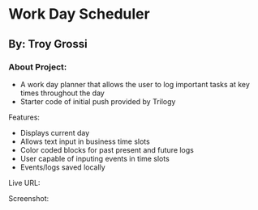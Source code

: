 # Work Day Scheduler

## By: Troy Grossi

### About Project:

- A work day planner that allows the user to log important tasks at key times throughout the day
- Starter code of initial push provided by Trilogy

Features:

- Displays current day
- Allows text input in business time slots
- Color coded blocks for past present and future logs
- User capable of inputing events in time slots
- Events/logs saved locally

Live URL:

Screenshot:
